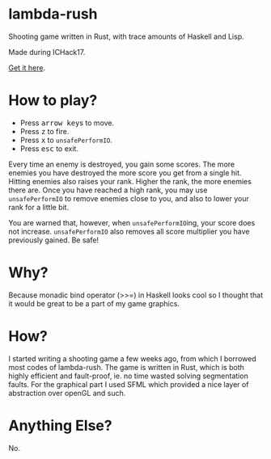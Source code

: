 # lambda-rush
Shooting game written in Rust, with trace amounts of Haskell and Lisp.

Made during ICHack17.

[Get it here](https://github.com/MislankaNova/lambda-rush/releases/tag/0.1.0).
# How to play?

+ Press <kbd>arrow key</kbd>s to move.
+ Press <kbd>z</kbd> to fire.
+ Press <kbd>x</kbd> to `unsafePerformIO`.
+ Press <kbd>esc</kbd> to exit.

Every time an enemy is destroyed, you gain some scores. The more enemies you have destroyed the more score you get from a single hit. Hitting enemies also raises your rank. Higher the rank, the more enemies there are. Once you have reached a high rank, you may use `unsafePerformIO` to remove enemies close to you, and also to lower your rank for a little bit.

You are warned that, however, when `unsafePerformIO`ing, your score does not increase. `unsafePerformIO` also removes all score multiplier you have previously gained. Be safe!

# Why?

Because monadic bind operator (>>=) in Haskell looks cool so I thought that it would be great to be a part of my game graphics.

# How?

I started writing a shooting game a few weeks ago, from which I borrowed most codes of lambda-rush. The game is written in Rust, which is both highly efficient and fault-proof, ie. no time wasted solving segmentation faults. For the graphical part I used SFML which provided a nice layer of abstraction over openGL and such.

# Anything Else?

No.
